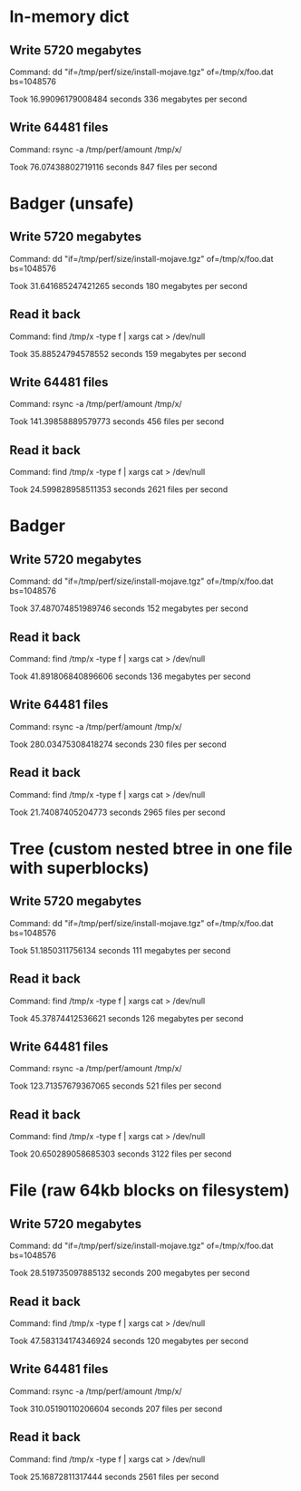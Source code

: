 # In-memory dict
## Write 5720 megabytes
Command: dd "if=/tmp/perf/size/install-mojave.tgz" of=/tmp/x/foo.dat bs=1048576

Took 16.99096179008484 seconds
336 megabytes per second

## Write 64481 files
Command: rsync -a /tmp/perf/amount /tmp/x/

Took 76.07438802719116 seconds
847 files per second

# Badger (unsafe)
## Write 5720 megabytes
Command: dd "if=/tmp/perf/size/install-mojave.tgz" of=/tmp/x/foo.dat bs=1048576

Took 31.641685247421265 seconds
180 megabytes per second

## Read it back
Command: find /tmp/x -type f | xargs cat > /dev/null

Took 35.88524794578552 seconds
159 megabytes per second

## Write 64481 files
Command: rsync -a /tmp/perf/amount /tmp/x/

Took 141.39858889579773 seconds
456 files per second

## Read it back
Command: find /tmp/x -type f | xargs cat > /dev/null

Took 24.599828958511353 seconds
2621 files per second

# Badger
## Write 5720 megabytes
Command: dd "if=/tmp/perf/size/install-mojave.tgz" of=/tmp/x/foo.dat bs=1048576

Took 37.487074851989746 seconds
152 megabytes per second

## Read it back
Command: find /tmp/x -type f | xargs cat > /dev/null

Took 41.891806840896606 seconds
136 megabytes per second

## Write 64481 files
Command: rsync -a /tmp/perf/amount /tmp/x/

Took 280.03475308418274 seconds
230 files per second

## Read it back
Command: find /tmp/x -type f | xargs cat > /dev/null

Took 21.74087405204773 seconds
2965 files per second

# Tree (custom nested btree in one file with superblocks)
## Write 5720 megabytes
Command: dd "if=/tmp/perf/size/install-mojave.tgz" of=/tmp/x/foo.dat bs=1048576

Took 51.1850311756134 seconds
111 megabytes per second

## Read it back
Command: find /tmp/x -type f | xargs cat > /dev/null

Took 45.37874412536621 seconds
126 megabytes per second

## Write 64481 files
Command: rsync -a /tmp/perf/amount /tmp/x/

Took 123.71357679367065 seconds
521 files per second

## Read it back
Command: find /tmp/x -type f | xargs cat > /dev/null

Took 20.650289058685303 seconds
3122 files per second

# File (raw 64kb blocks on filesystem)
## Write 5720 megabytes
Command: dd "if=/tmp/perf/size/install-mojave.tgz" of=/tmp/x/foo.dat bs=1048576

Took 28.519735097885132 seconds
200 megabytes per second

## Read it back
Command: find /tmp/x -type f | xargs cat > /dev/null

Took 47.583134174346924 seconds
120 megabytes per second

## Write 64481 files
Command: rsync -a /tmp/perf/amount /tmp/x/

Took 310.05190110206604 seconds
207 files per second

## Read it back
Command: find /tmp/x -type f | xargs cat > /dev/null

Took 25.16872811317444 seconds
2561 files per second


